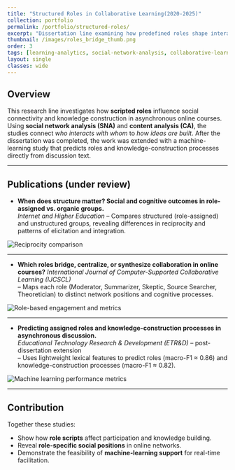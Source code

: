 ```yaml
---
title: "Structured Roles in Collaborative Learning(2020-2025)"
collection: portfolio
permalink: /portfolio/structured-roles/
excerpt: "Dissertation line examining how predefined roles shape interaction networks and knowledge construction, followed by a machine-learning extension."
thumbnail: /images/roles_bridge_thumb.png
order: 3
tags: [learning-analytics, social-network-analysis, collaborative-learning, roles, machine-learning]
layout: single
classes: wide
---
```


## Overview
This research line investigates how **scripted roles** influence social connectivity and knowledge construction in asynchronous online courses. Using **social network analysis (SNA)** and **content analysis (CA)**, the studies connect *who interacts with whom* to *how ideas are built*. After the dissertation was completed, the work was extended with a machine-learning study that predicts roles and knowledge-construction processes directly from discussion text.

---

## Publications (under review)

- **When does structure matter? Social and cognitive outcomes in role-assigned vs. organic groups.**  
  *Internet and Higher Education* 
  – Compares structured (role-assigned) and unstructured groups, revealing differences in reciprocity and patterns of elicitation and integration.

<p><img src="https://mlee010.github.io/MinkyungLee/images/DS1_reciprocity_image.png"
        alt="Reciprocity comparison"
        style="max-width:100%; height:auto; display:block; margin:14px 0;"></p>

---

- **Which roles bridge, centralize, or synthesize collaboration in online courses?** 
  *International Journal of Computer-Supported Collaborative Learning (IJCSCL)*  
  – Maps each role (Moderator, Summarizer, Skeptic, Source Searcher, Theoretician) to distinct network positions and cognitive processes.

<p><img src="https://mlee010.github.io/MinkyungLee/images/DS2_role_image.png"
        alt="Role-based engagement and metrics"
        style="max-width:100%; height:auto; display:block; margin:14px 0;"></p>

---

- **Predicting assigned roles and knowledge-construction processes in asynchronous discussion.**  
  *Educational Technology Research & Development (ETR&D)*
  – post-dissertation extension  
  – Uses lightweight lexical features to predict roles (macro-F1 ≈ 0.86) and knowledge-construction processes (macro-F1 ≈ 0.82).

<p><img src="https://mlee010.github.io/MinkyungLee/images/DS3_MLimage.png"
        alt="Machine learning performance metrics"
        style="max-width:100%; height:auto; display:block; margin:14px 0;"></p>


---

## Contribution
Together these studies:
- Show how **role scripts** affect participation and knowledge building.  
- Reveal **role-specific social positions** in online networks.  
- Demonstrate the feasibility of **machine-learning support** for real-time facilitation.
